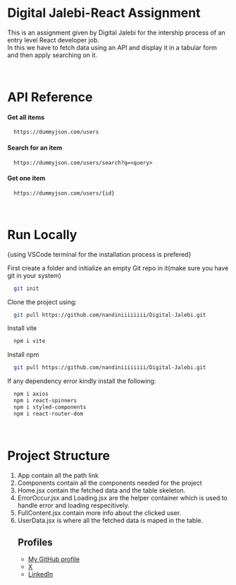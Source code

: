 
# Digital Jalebi-React Assignment

This is an assignment given by Digital Jalebi for the intership process of an entry level React developer job.<br>
In this we have to fetch data using an API and display it in a tabular form and then apply searching on it.

<br>

# API Reference

#### Get all items

```http
  https://dummyjson.com/users
```


#### Search for an item

```http
  https://dummyjson.com/users/search?q=<query>
```

#### Get one item

```http
  https://dummyjson.com/users/{id}
```
<br>

# Run Locally
{using VSCode terminal for the installation process  is prefered}

First create a folder and initialize an empty Git repo in it(make sure you have git in your system)

```bash
  git init
```
    
Clone the project using: 

```bash
  git pull https://github.com/nandiniiiiiiii/Digital-Jalebi.git
```
    
Install vite

```bash
  npm i vite
```
    
Install npm 

```bash
  git pull https://github.com/nandiniiiiiiii/Digital-Jalebi.git
```

If any dependency error kindly install the following:

```bash
  npm i axios
  npm i react-spinners
  npm i styled-components
  npm i react-router-dom
```

<br>

# Project Structure

<ol>
<li>App contain all the path link
<li>Components contain all the components needed for the project
<li>Home.jsx contain the fetched data and the table skeleton.
<li>ErrorOccur.jsx and Loading.jsx are the helper container which is used to handle error and loading respecitively.
<li>FullContent.jsx contain more info about the clicked user. 
<li>UserData.jsx is where all the fetched data is maped in the table.

<br>

## Profiles

 - [My GitHub profile](https://github.com/nandiniiiiiiii)
 - [X ](https://x.com/Nandini05341089?t=YaG88mllf9cyxIYfpbLK1A&s=08 )
 - [LinkedIn](https://www.linkedin.com/in/nandini-negi-b9393a234)
